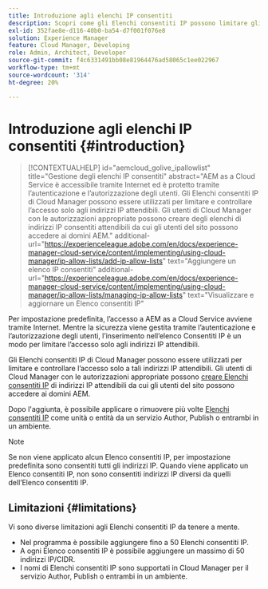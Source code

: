 ```yaml
---
title: Introduzione agli elenchi IP consentiti
description: Scopri come gli Elenchi consentiti IP possono limitare gli indirizzi da cui gli utenti possono accedere ai domini in AEM as a Cloud Service.
exl-id: 352fae8e-d116-40b0-ba54-d7f001f076e8
solution: Experience Manager
feature: Cloud Manager, Developing
role: Admin, Architect, Developer
source-git-commit: f4c6331491bb08e81964476ad58065c1ee022967
workflow-type: tm+mt
source-wordcount: '314'
ht-degree: 20%

---
```



# Introduzione agli elenchi IP consentiti {#introduction}

>[!CONTEXTUALHELP]
>id="aemcloud_golive_ipallowlist"
>title="Gestione degli elenchi IP consentiti"
>abstract="AEM as a Cloud Service è accessibile tramite Internet ed è protetto tramite l’autenticazione e l’autorizzazione degli utenti. Gli Elenchi consentiti IP di Cloud Manager possono essere utilizzati per limitare e controllare l’accesso solo agli indirizzi IP attendibili. Gli utenti di Cloud Manager con le autorizzazioni appropriate possono creare degli elenchi di indirizzi IP consentiti attendibili da cui gli utenti del sito possono accedere ai domini AEM."
>additional-url="https://experienceleague.adobe.com/en/docs/experience-manager-cloud-service/content/implementing/using-cloud-manager/ip-allow-lists/add-ip-allow-lists" text="Aggiungere un elenco IP consentiti"
>additional-url="https://experienceleague.adobe.com/en/docs/experience-manager-cloud-service/content/implementing/using-cloud-manager/ip-allow-lists/managing-ip-allow-lists" text="Visualizzare e aggiornare un Elenco consentiti IP"

Per impostazione predefinita, l’accesso a AEM as a Cloud Service avviene tramite Internet. Mentre la sicurezza viene gestita tramite l’autenticazione e l’autorizzazione degli utenti, l’inserimento nell’elenco Consentiti IP è un modo per limitare l’accesso solo agli indirizzi IP attendibili.

Gli Elenchi consentiti IP di Cloud Manager possono essere utilizzati per limitare e controllare l’accesso solo a tali indirizzi IP attendibili. Gli utenti di Cloud Manager con le autorizzazioni appropriate possono [creare Elenchi consentiti IP](/help/implementing/cloud-manager/ip-allow-lists/add-ip-allow-lists.md) di indirizzi IP attendibili da cui gli utenti del sito possono accedere ai domini AEM.

Dopo l&#39;aggiunta, è possibile applicare o rimuovere più volte [Elenchi consentiti IP](/help/implementing/cloud-manager/ip-allow-lists/apply-allow-list.md) come unità o entità da un servizio Author, Publish o entrambi in un ambiente.

>[!NOTE]
>
>Se non viene applicato alcun Elenco consentiti IP, per impostazione predefinita sono consentiti tutti gli indirizzi IP. Quando viene applicato un Elenco consentiti IP, non sono consentiti indirizzi IP diversi da quelli dell’Elenco consentiti IP.

## Limitazioni {#limitations}

Vi sono diverse limitazioni agli Elenchi consentiti IP da tenere a mente.

* Nel programma è possibile aggiungere fino a 50 Elenchi consentiti IP.
* A ogni Elenco consentiti IP è possibile aggiungere un massimo di 50 indirizzi IP/CIDR.
* I nomi di Elenchi consentiti IP sono supportati in Cloud Manager per il servizio Author, Publish o entrambi in un ambiente.
